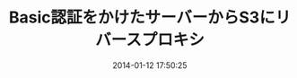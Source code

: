 ---
layout: post
title:  "Basic認証をかけたサーバーからS3にリバースプロキシ"
date:   2014-01-12 17:50:25
categories: S3
---